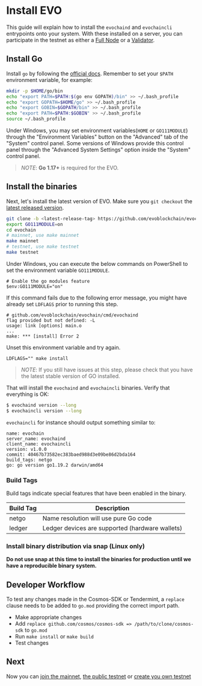 # Install EVO

This guide will explain how to install the `evochaind` and `evochaincli` entrypoints
onto your system. With these installed on a server, you can participate in the
testnet as either a [Full Node](./join-evo-mainnet.md) or a
[Validator](../validators/validators-guide-cli.md).

## Install Go

Install `go` by following the [official docs](https://golang.org/doc/install).
Remember to set your `$PATH` environment variable, for example:

```bash
mkdir -p $HOME/go/bin
echo "export PATH=$PATH:$(go env GOPATH)/bin" >> ~/.bash_profile
echo "export GOPATH=$HOME/go" >> ~/.bash_profile
echo "export GOBIN=$GOPATH/bin" >> ~/.bash_profile
echo "export PATH=$PATH:$GOBIN" >> ~/.bash_profile
source ~/.bash_profile
```
Under Windows, you may set environment variables(`HOME` or `GO111MODULE`) through the "Environment Variables" 
button on the "Advanced" tab of the "System" control panel. Some versions of Windows 
provide this control panel through the "Advanced System Settings" option inside the 
"System" control panel.

> _NOTE_: **Go 1.17+** is required for the EVO.


## Install the binaries

Next, let's install the latest version of EVO. Make sure you `git checkout` the [latest released version](https://github.com/evoblockchain/evochain/releases).

```bash
git clone -b <latest-release-tag> https://github.com/evoblockchain/evochain
export GO111MODULE=on
cd evochain 
# mainnet, use make mainnet
make mainnet
# testnet, use make testnet
make testnet
```
Under Windows, you can execute the below commands on PowerShell to set the environment variable `GO111MODULE`.
```shell script
# Enable the go modules feature
$env:GO111MODULE="on"
```

If this command fails due to the following error message, you might have already set `LDFLAGS` prior to running this step.

```
# github.com/evoblockchain/evochain/cmd/evochaind
flag provided but not defined: -L
usage: link [options] main.o
...
make: *** [install] Error 2
```

Unset this environment variable and try again.

```
LDFLAGS="" make install
```

> _NOTE_: If you still have issues at this step, please check that you have the latest stable version of GO installed.

That will install the `evochaind` and `evochaincli` binaries. Verify that everything is OK:

```bash
$ evochaind version --long
$ evochaincli version --long
```

`evochaincli` for instance should output something similar to:

```shell
name: evochain
server_name: evochaind
client_name: evochaincli
version: v1.0.0
commit: 40467b73582ec383baed988d3e09be86d2bda164
build_tags: netgo
go: go version go1.19.2 darwin/amd64
```

### Build Tags

Build tags indicate special features that have been enabled in the binary.

| Build Tag | Description                                     |
| --------- | ----------------------------------------------- |
| netgo     | Name resolution will use pure Go code           |
| ledger    | Ledger devices are supported (hardware wallets) |

### Install binary distribution via snap (Linux only)

**Do not use snap at this time to install the binaries for production until we have a reproducible binary system.**

## Developer Workflow

To test any changes made in the Cosmos-SDK or Tendermint, a `replace` clause needs to be added to `go.mod` providing the correct import path.

- Make appropriate changes
- Add `replace github.com/cosmos/cosmos-sdk => /path/to/clone/cosmos-sdk` to `go.mod`
- Run `make install` or `make build`
- Test changes

## Next

Now you can [join the mainnet](./join-evo-mainnet.md), [the public testnet](./join-evo-testnet.md) or [create you own testnet](./deploy-you-own-evo-testnet.md)

